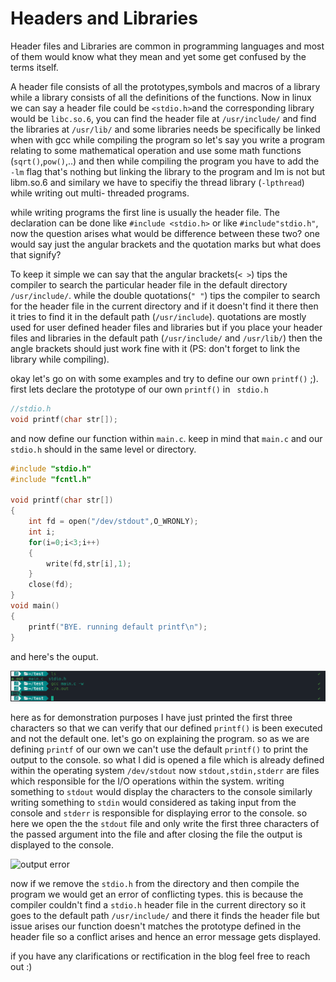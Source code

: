 # Headers and Libraries

Header files and Libraries are common in programming languages and most of them
would know what they mean and yet some get confused by the terms itself.


A header file consists of all the prototypes,symbols and macros of a library
while a library consists of all the definitions of the functions. Now in linux
we can say a header file could be ```<stdio.h>```and the corresponding library would
be ```libc.so.6```, you can find the header file at ```/usr/include/``` and find the libraries
at ```/usr/lib/``` and some libraries needs be specifically be linked when with gcc
while compiling the program so let's say you write a program relating to some
mathematical operation and use some math functions (```sqrt()```,```pow()```,..) and then 
while compiling the program you have to add the ```-lm``` flag that's nothing but 
linking the library to the program and lm is not but libm.so.6 and similary
we have to specifiy the thread library (```-lpthread```) while writing out multi-
threaded programs.


while writing programs the first line is usually the header file.
The declaration can be done like ```#include <stdio.h>``` or like ```#include"stdio.h"```, 
now the question arises what would be difference between these two? one would 
say just the angular brackets and the quotation marks but what does that signify?


To keep it simple we can say that the angular brackets(```< >```) tips the compiler
to search the particular header file in the default directory ```/usr/include/```.
while the double quotations(```" "```) tips the compiler to search for the header
file in the current directory and if it doesn't find it there then it tries
to find it in the default path (```/usr/include```). quotations are mostly used for
user defined header files and libraries but if you place your header files and
libraries in the default path (```/usr/include/``` and ```/usr/lib/```) then the angle
brackets should just work fine with it (PS: don't forget to link the library
while compiling).


okay let's go on with some examples and try to define our own ```printf()``` ;).
first lets declare the prototype of our own ```printf()``` in ``` stdio.h```

```c
//stdio.h
void printf(char str[]);

```
and now define our function within ```main.c```. keep in mind that ```main.c```
and our ```stdio.h``` should in the same level or directory.

```c
#include "stdio.h"
#include "fcntl.h"

void printf(char str[])
{
	int fd = open("/dev/stdout",O_WRONLY);
	int i;
	for(i=0;i<3;i++)
	{
		write(fd,str[i],1);
	}
	close(fd);
}
void main()
{
	printf("BYE. running default printf\n");
}
```
and here's the ouput.


![output main](images/ss.png)


here as for demonstration purposes I have just printed the first three characters
so that we can verify that our defined ```printf()``` is been executed and not the
default one. let's go on explaining the program. so as we are defining ```printf```
of our own we can't use the default ```printf()``` to print the output to the console.
so what I did is opened a file which is already defined within the operating system
```/dev/stdout``` now ```stdout,stdin,stderr``` are files which responsible for
the I/O operations within the system. writing something to ```stdout``` would display
the characters to the console similarly writing something to ```stdin``` would considered
as taking input from the console and ```stderr``` is responsible for displaying error
to the console. so here we open the the ```stdout``` file and only write the first three
characters of the passed argument into the file and after closing the file the output is
displayed to the console.



![output error](images/ss1.png)


now if we remove the ```stdio.h``` from the directory and then compile the program
we would get an error of conflicting types. this is because the compiler couldn't
find a ```stdio.h``` header file in the current directory so it goes to the default
path ```/usr/include/``` and there it finds the header file but issue arises our function
doesn't matches the prototype defined in the header file so a conflict arises and hence
an error message gets displayed.


if you have any clarifications or rectification in the blog feel free to reach out :)

